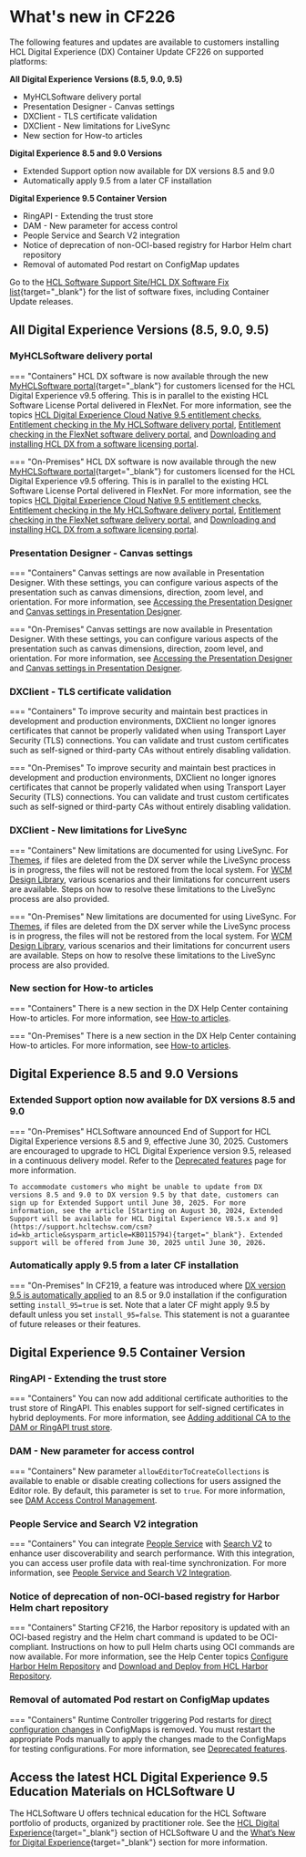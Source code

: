 # What's new in CF226

The following features and updates are available to customers installing HCL Digital Experience (DX) Container Update CF226 on supported platforms:

**All Digital Experience Versions (8.5, 9.0, 9.5)**

- MyHCLSoftware delivery portal
- Presentation Designer - Canvas settings
- DXClient - TLS certificate validation
- DXClient - New limitations for LiveSync
- New section for How-to articles

**Digital Experience 8.5 and 9.0 Versions**

- Extended Support option now available for DX versions 8.5 and 9.0
- Automatically apply 9.5 from a later CF installation

**Digital Experience 9.5 Container Version**

- RingAPI - Extending the trust store
- DAM - New parameter for access control
- People Service and Search V2 integration
- Notice of deprecation of non-OCI-based registry for Harbor Helm chart repository
- Removal of automated Pod restart on ConfigMap updates

Go to the [HCL Software Support Site/HCL DX Software Fix list](https://support.hcltechsw.com/csm?id=kb_article&sysparm_article=KB0013939&sys_kb_id=519ebc84db1c341055f38d6d13961959){target="_blank"} for the list of software fixes, including Container Update releases.

## All Digital Experience Versions (8.5, 9.0, 9.5)

### MyHCLSoftware delivery portal

=== "Containers"
    HCL DX software is now available through the new [MyHCLSoftware portal](https://my.hcltechsw.com/){target="_blank"} for customers licensed for the HCL Digital Experience v9.5 offering. This is in parallel to the existing HCL Software License Portal delivered in FlexNet. For more information, see the topics [HCL Digital Experience Cloud Native 9.5 entitlement checks](../../get_started/download/software_licensing_portal/configure_entitlement_checks/index.md), [Entitlement checking in the My HCLSoftware delivery portal](../../get_started/download/software_licensing_portal/configure_entitlement_checks/configuring_mhs.md), [Entitlement checking in the FlexNet software delivery portal](../../get_started/download/software_licensing_portal/configure_entitlement_checks/flexnet_license_and_delivery.md), and [Downloading and installing HCL DX from a software licensing portal](../../get_started/download/software_licensing_portal/index.md).

=== "On-Premises"
    HCL DX software is now available through the new [MyHCLSoftware portal](https://my.hcltechsw.com/){target="_blank"} for customers licensed for the HCL Digital Experience v9.5 offering. This is in parallel to the existing HCL Software License Portal delivered in FlexNet. For more information, see the topics [HCL Digital Experience Cloud Native 9.5 entitlement checks](../../get_started/download/software_licensing_portal/configure_entitlement_checks/index.md), [Entitlement checking in the My HCLSoftware delivery portal](../../get_started/download/software_licensing_portal/configure_entitlement_checks/configuring_mhs.md), [Entitlement checking in the FlexNet software delivery portal](../../get_started/download/software_licensing_portal/configure_entitlement_checks/flexnet_license_and_delivery.md), and [Downloading and installing HCL DX from a software licensing portal](../../get_started/download/software_licensing_portal/index.md).

### Presentation Designer - Canvas settings

=== "Containers"
    Canvas settings are now available in Presentation Designer. With these settings, you can configure various aspects of the presentation such as canvas dimensions, direction, zoom level, and orientation. For more information, see [Accessing the Presentation Designer](../../manage_content/wcm_authoring/presentation_designer/access/index.md) and [Canvas settings in Presentation Designer](../../manage_content/wcm_authoring/presentation_designer/usage/canvas_settings.md).

=== "On-Premises"
    Canvas settings are now available in Presentation Designer. With these settings, you can configure various aspects of the presentation such as canvas dimensions, direction, zoom level, and orientation. For more information, see [Accessing the Presentation Designer](../../manage_content/wcm_authoring/presentation_designer/access/index.md) and [Canvas settings in Presentation Designer](../../manage_content/wcm_authoring/presentation_designer/usage/canvas_settings.md).

### DXClient - TLS certificate validation

=== "Containers"
    To improve security and maintain best practices in development and production environments, DXClient no longer ignores certificates that cannot be properly validated when using Transport Layer Security (TLS) connections. You can validate and trust custom certificates such as self-signed or third-party CAs without entirely disabling validation.

=== "On-Premises"
    To improve security and maintain best practices in development and production environments, DXClient no longer ignores certificates that cannot be properly validated when using Transport Layer Security (TLS) connections. You can validate and trust custom certificates such as self-signed or third-party CAs without entirely disabling validation.

### DXClient - New limitations for LiveSync

=== "Containers"
    New limitations are documented for using LiveSync. For [Themes](../../extend_dx/development_tools/dxclient/dxclient_artifact_types/livesync.md#themes), if files are deleted from the DX server while the LiveSync process is in progress, the files will not be restored from the local system. For [WCM Design Library](../../extend_dx/development_tools/dxclient/dxclient_artifact_types/livesync.md#wcm-design-library), various scenarios and their limitations for concurrent users are available. Steps on how to resolve these limitations to the LiveSync process are also provided.

=== "On-Premises"
    New limitations are documented for using LiveSync. For [Themes](../../extend_dx/development_tools/dxclient/dxclient_artifact_types/livesync.md#themes), if files are deleted from the DX server while the LiveSync process is in progress, the files will not be restored from the local system. For [WCM Design Library](../../extend_dx/development_tools/dxclient/dxclient_artifact_types/livesync.md#wcm-design-library), various scenarios and their limitations for concurrent users are available. Steps on how to resolve these limitations to the LiveSync process are also provided.

### New section for How-to articles

=== "Containers"
    There is a new section in the DX Help Center containing How-to articles. For more information, see [How-to articles](../../guide_me/howto/index.md).

=== "On-Premises"
    There is a new section in the DX Help Center containing How-to articles. For more information, see [How-to articles](../../guide_me/howto/index.md).

## Digital Experience 8.5 and 9.0 Versions

### Extended Support option now available for DX versions 8.5 and 9.0 

=== "On-Premises"
    HCLSoftware announced End of Support for HCL Digital Experience versions 8.5 and 9, effective June 30, 2025. Customers are encouraged to upgrade to HCL Digital Experience version 9.5, released in a continuous delivery model. Refer to the [Deprecated features](../deprecated_features.md) page for more information.
    
    To accommodate customers who might be unable to update from DX versions 8.5 and 9.0 to DX version 9.5 by that date, customers can sign up for Extended Support until June 30, 2025. For more information, see the article [Starting on August 30, 2024, Extended Support will be available for HCL Digital Experience V8.5.x and 9](https://support.hcltechsw.com/csm?id=kb_article&sysparm_article=KB0115794){target="_blank"}. Extended support will be offered from June 30, 2025 until June 30, 2026.
    
### Automatically apply 9.5 from a later CF installation

=== "On-Premises"
    In CF219, a feature was introduced where [DX version 9.5 is automatically applied](../../deployment/install/traditional/cf_install/index.md) to an 8.5 or 9.0 installation if the configuration setting `install_95=true` is set. Note that a later CF might apply 9.5 by default unless you set `install_95=false`. This statement is not a guarantee of future releases or their features.

## Digital Experience 9.5 Container Version

### RingAPI - Extending the trust store

=== "Containers"
    You can now add additional certificate authorities to the trust store of RingAPI. This enables support for self-signed certificates in hybrid deployments. For more information, see [Adding additional CA to the DAM or RingAPI trust store](../../deployment/install/container/helm_deployment/preparation/optional_tasks/optional-configure-additonal-ca.md).

### DAM - New parameter for access control

=== "Containers"
    New parameter `allowEditorToCreateCollections` is available to enable or disable creating collections for users assigned the Editor role. By default, this parameter is set to `true`. For more information, see [DAM Access Control Management](../../manage_content/digital_assets/usage/managing_dam/dam_access_control.md#dam-access-control-in-detail).

### People Service and Search V2 integration

=== "Containers"
    You can integrate [People Service](../../extend_dx/integration/people_service/index.md) with [Search V2](../../build_sites/search_v2/index.md) to enhance user discoverability and search performance. With this integration, you can access user profile data with real-time synchronization. For more information, see [People Service and Search V2 Integration](../../extend_dx/integration/people_service/integration/people_service_search_v2_integration.md).

### Notice of deprecation of non-OCI-based registry for Harbor Helm chart repository

=== "Containers"
    Starting CF216, the Harbor repository is updated with an OCI-based registry and the Helm chart command is updated to be OCI-compliant. Instructions on how to pull Helm charts using OCI commands are now available. For more information, see the Help Center topics [Configure Harbor Helm Repository](../../deployment/install/container/helm_deployment/preparation/get_the_code/configure_harbor_helm_repo.md) and [Download and Deploy from HCL Harbor Repository](../../get_started/download/harbor_container_registry.md).

### Removal of automated Pod restart on ConfigMap updates

=== "Containers"
    Runtime Controller triggering Pod restarts for [direct configuration changes](../../deployment/manage/container_configuration/index.md#rollout-of-configuration-changes) in ConfigMaps is removed. You must restart the appropriate Pods manually to apply the changes made to the ConfigMaps for testing configurations. For more information, see [Deprecated features](../deprecated_features.md).

## Access the latest HCL Digital Experience 9.5 Education Materials on HCLSoftware U

The HCLSoftware U offers technical education for the HCL Software portfolio of products, organized by practitioner role. See the [HCL Digital Experience](https://hclsoftwareu.hcltechsw.com/hcl-dx){target="_blank"} section of HCLSoftware U and the [What’s New for Digital Experience](https://hclsoftwareu.hcltechsw.com/courses?search=eyJjYXQiOiI1NSIsInRpdGxlIjoiIiwiZmlsdGVyIjoiIn0=){target="_blank"} section for more information.